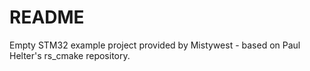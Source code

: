 # README #

Empty STM32 example project provided by Mistywest - based on Paul Helter's rs_cmake repository.

